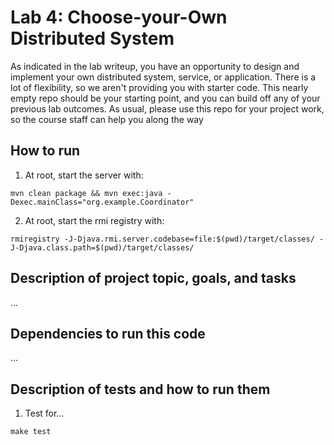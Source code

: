 # Lab 4: Choose-your-Own Distributed System

As indicated in the lab writeup, you have an opportunity to design and implement your own distributed system, service, or application.  There is a lot of flexibility, so we aren't providing you with starter code.  This nearly empty repo should be your starting point, and you can build off any of your previous lab outcomes.  As usual, please use this repo for your project work, so the course staff can help you along the way


## How to run
1. At root, start the server with:
```
mvn clean package && mvn exec:java -Dexec.mainClass="org.example.Coordinator"
```
2. At root, start the rmi registry with:
```
rmiregistry -J-Djava.rmi.server.codebase=file:$(pwd)/target/classes/ -J-Djava.class.path=$(pwd)/target/classes/

```


## Description of project topic, goals, and tasks

...

## Dependencies to run this code

...

## Description of tests and how to run them

1. Test for...

```
make test
```
